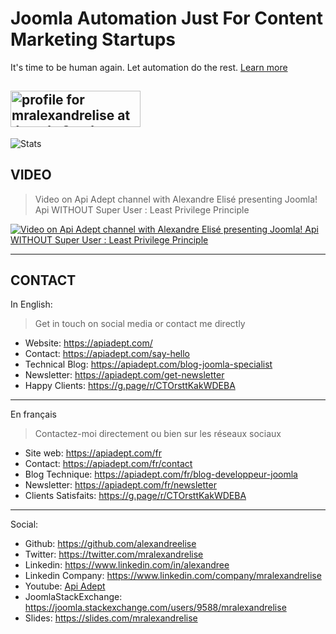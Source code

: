 # Joomla Automation Just For Content Marketing Startups

 It's time to be human again. Let automation do the rest. [Learn more](https://apiadept.com)

<a href="https://joomla.stackexchange.com/users/9588/mralexandrelise"><img src="https://joomla.stackexchange.com/users/flair/9588.png" width="208" height="58" alt="profile for mralexandrelise at Joomla Stack Exchange, Q&amp;A for Joomla! administrators, users, developers and designers" title="profile for mralexandrelise at Joomla Stack Exchange, Q&amp;A for Joomla! administrators, users, developers and designers"></a>
-----------------------------------------------------


![Stats](https://github-readme-stats.vercel.app/api?username=alexandreelise&show_icons=true&theme=tokyonight&count_private=true)


## VIDEO

> Video on Api Adept channel with Alexandre Elisé presenting Joomla! Api WITHOUT Super User : Least Privilege Principle

[![Video on Api Adept channel with Alexandre Elisé presenting Joomla! Api WITHOUT Super User : Least Privilege Principle](https://img.youtube.com/vi/STw0a7sOtEU/maxresdefault.jpg)](https://www.youtube.com/watch?v=STw0a7sOtEU)

----------------------

## CONTACT

In English:

> Get in touch on social media or contact me directly

* Website: https://apiadept.com/
* Contact: https://apiadept.com/say-hello
* Technical Blog: https://apiadept.com/blog-joomla-specialist
* Newsletter: https://apiadept.com/get-newsletter
* Happy Clients: https://g.page/r/CTOrsttKakWDEBA
---------------------------------------------------

En français

> Contactez-moi directement ou bien sur les réseaux sociaux

* Site web: https://apiadept.com/fr
* Contact: https://apiadept.com/fr/contact
* Blog Technique: https://apiadept.com/fr/blog-developpeur-joomla
* Newsletter: https://apiadept.com/fr/newsletter
* Clients Satisfaits: https://g.page/r/CTOrsttKakWDEBA
-------------------------------------------------------

Social:

* Github: https://github.com/alexandreelise
* Twitter: https://twitter.com/mralexandrelise
* Linkedin: https://www.linkedin.com/in/alexandree
* Linkedin Company: https://www.linkedin.com/company/mralexandrelise
* Youtube: [Api Adept](https://www.youtube.com/channel/UCCya8rIL-PVHm8Mt4QPW-xw?sub_confirmation=1)
* JoomlaStackExchange: https://joomla.stackexchange.com/users/9588/mralexandrelise
* Slides: https://slides.com/mralexandrelise
